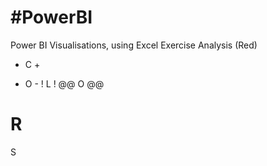 # **#PowerBI** #
Power BI Visualisations, using Excel 
Exercise Analysis
(<span data-color="red">Red</span>) 

+ C +
- O -
! L !
@@ O @@
# R #
S
